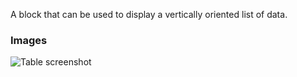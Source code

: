 A block that can be used to display a vertically oriented list of data.

### Images

![Table screenshot](https://gitlab.com/appsemble/appsemble/-/raw/0.19.4/config/assets/list.png)
